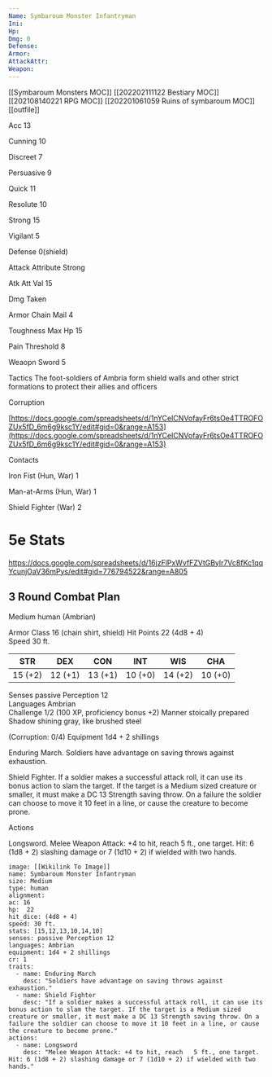```yaml
---
Name: Symbaroum Monster Infantryman
Ini: 
Hp: 
Dmg: 0
Defense: 
Armor: 
AttackAttr: 
Weapon: 
---
```

[[Symbaroum Monsters MOC]]
[[202202111122 Bestiary MOC]]
[[202108140221 RPG MOC]]
[[202201061059 Ruins of symbaroum MOC]]
[[outfile]]


Acc 13

Cunning 10

Discreet 7

Persuasive 9

Quick 11

Resolute 10

Strong 15

Vigilant 5

Defense 0(shield)

Attack Attribute Strong

Atk Att Val 15

Dmg Taken

Armor Chain Mail 4

Toughness Max Hp 15

Pain Threshold 8

Weaopn Sword 5

Tactics The foot-soldiers of Ambria form shield walls and other strict formations to protect their allies and officers

Corruption

[https://docs.google.com/spreadsheets/d/1nYCeICNVofayFr6tsOe4TTROFOZUx5fD_6m6g9ksc1Y/edit#gid=0&range=A153](https://docs.google.com/spreadsheets/d/1nYCeICNVofayFr6tsOe4TTROFOZUx5fD_6m6g9ksc1Y/edit#gid=0&range=A153)

Contacts

Iron Fist (Hun, War) 1

Man-at-Arms (Hun, War) 1

Shield Fighter (War) 2


# 5e Stats 
https://docs.google.com/spreadsheets/d/16jzFlPxWvfFZVtGBylr7Vc8fKc1qqYcunjOaV36mPys/edit#gid=776794522&range=A805
## 3 Round Combat Plan

Medium human (Ambrian)

Armor Class 16 (chain shirt, shield)
Hit Points 22 (4d8 + 4)  
Speed 30 ft.

| STR     | DEX     | CON     | INT     | WIS     | CHA     |
| ------- | ------- | ------- | ------- | ------- | ------- |
| 15 (+2) | 12 (+1) | 13 (+1) | 10 (+0) | 14 (+2) | 10 (+0) |


Senses passive Perception 12  
Languages Ambrian  
Challenge 1/2 (100 XP, proficiency bonus +2) 
Manner stoically prepared  
Shadow shining gray, like brushed steel

(Corruption: 0/4) 
Equipment 1d4 + 2 shillings

Enduring March. Soldiers have advantage on saving throws against exhaustion.

Shield Fighter. If a soldier makes a successful attack roll, it can use its bonus action to slam the target. If the target is a Medium sized creature or smaller, it must make a DC 13 Strength saving throw. On a failure the soldier can choose to move it 10 feet in a line, or cause the creature to become prone.

Actions

Longsword. Melee Weapon Attack: +4 to hit, reach   5 ft., one target. Hit: 6 (1d8 + 2) slashing damage or 7 (1d10 + 2) if wielded with two hands.


```statblock
image: [[Wikilink To Image]]
name: Symbaroum Monster Infantryman
size: Medium
type: human
alignment:
ac: 16
hp:  22
hit_dice: (4d8 + 4)
speed: 30 ft.
stats: [15,12,13,10,14,10]
senses: passive Perception 12
languages: Ambrian
equipment: 1d4 + 2 shillings
cr: 1
traits:
  - name: Enduring March
    desc: "Soldiers have advantage on saving throws against exhaustion."
  - name: Shield Fighter
    desc: "If a soldier makes a successful attack roll, it can use its bonus action to slam the target. If the target is a Medium sized creature or smaller, it must make a DC 13 Strength saving throw. On a failure the soldier can choose to move it 10 feet in a line, or cause the creature to become prone."
actions:
  - name: Longsword
    desc: "Melee Weapon Attack: +4 to hit, reach   5 ft., one target. Hit: 6 (1d8 + 2) slashing damage or 7 (1d10 + 2) if wielded with two hands."
```